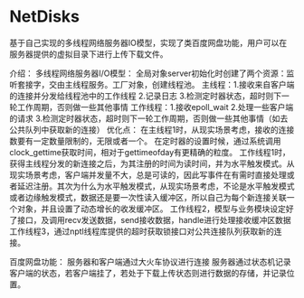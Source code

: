 # NetDisks
基于自己实现的多线程网络服务器IO模型，实现了类百度网盘功能，用户可以在服务器提供的虚拟目录下进行上传下载文件。

介绍：
多线程网络服务器I/O模型：
全局对象server初始化时创建了两个资源：监听套接字，交由主线程服务。工厂对象，创建线程池。
主线程：1.接收来自客户端的连接并分发给线程池中的工作线程 2.记录日志 3.检测定时器状态，超时则下一轮工作周期，否则做一些其他事情
工作线程：1.接收epoll_wait 2.处理一些客户端的请求 3.检测定时器状态，超时则下一轮工作周期，否则做一些其他事情（如去公共队列中获取新的连接）
优化点：
在主线程1时，从现实场景考虑，接收的连接数要有一定数量限制的，无限或者一个。
在定时器的设置时候，通过系统调用clock_gettime获取时间，相对于gettimeofday有更精确的粒度。
工作线程1时，获得主线程分发的新连接之后，为其注册的时间为读时间，并为水平触发模式。从现实场景考虑，客户端并发量不大，总是可读的，因此写事件在有需时直接处理或者延迟注册。其次为什么为水平触发模式，从现实场景考虑，不论是水平触发模式或者边缘触发模式，数据还是要一次性读入缓冲区，所以自己为每个新连接关联一个对象，并且设置了动态增长的收发缓冲区。
工作线程2，模型与业务模块设定好了接口，及调用recv发送数据，send接收数据，handle进行处理接收缓冲区数据
工作线程3，通过nptl线程库提供的超时获取锁接口对公共连接队列获取新的连接。

百度网盘功能：
服务器和客户端通过大火车协议进行连接
服务器通过状态机记录客户端的状态，若客户端挂了，若处于下载上传状态则进行数据的存储，并记录位置。
